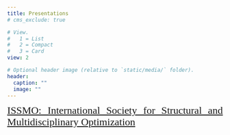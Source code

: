 ```yaml
---
title: Presentations
# cms_exclude: true

# View.
#   1 = List
#   2 = Compact
#   3 = Card
view: 2

# Optional header image (relative to `static/media/` folder).
header:
  caption: ""
  image: ""
---
```


<font size="5" font face = "Times New Roman">
<DIV align="justify">
<a href="WCSMO13-0521.pdf" target="_blank">ISSMO: International Society for Structural and Multidisciplinary Optimization</a><br>  


</DIV>